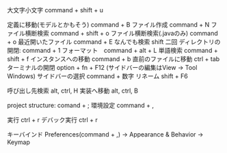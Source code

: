 大文字小文字 command + shift + u

定義に移動(モデルとかもそう) command + B
ファイル作成 command + N
ファイル横断検索 command + shift + o
ファイル横断検索(.javaのみ) command + o
最近開いたファイル command + E
なんでも検索 shift 二回
ディレクトリの開閉: command + 1
フォーマット　command + alt + L
単語検索 command + shift + f
インスタンスへの移動 command + b
直前のファイルに移動 ctrl + tab
ターミナルの開閉 option + fn + F12 (サイドバーの編集はView -> Tool Windows)
サイドバーの選択 command + 数字
リネーム shift + F6

呼び出し先検索 alt, ctrl, H
実装へ移動 alt, ctrl, B

project structure: comand + ;
環境設定 command + ,

実行 ctrl + r
デバック実行 ctrl + r

キーバインド
Preferences(command + ,) -> Appearance & Behavior -> Keymap
